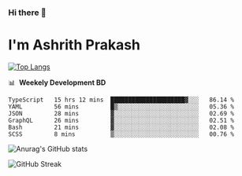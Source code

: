### Hi there 👋
# I'm Ashrith Prakash

[![Top Langs](https://github-readme-stats.vercel.app/api/top-langs/?username=xxcheckmatexx&count_private=true&include_all_commits=true&show_icons=true&line_height=20&title_color=FFFFFF&icon_color=FFFFFF&text_color=FFFFFF&bg_color=0D1117&langs_count=8)](https://github.com/anuraghazra/github-readme-stats)

📊 &nbsp;**Weekely Development BD**

<!--START_SECTION:waka-->

```text
TypeScript   15 hrs 12 mins  █████████████████████▓░░░   86.14 %
YAML         56 mins         █▒░░░░░░░░░░░░░░░░░░░░░░░   05.36 %
JSON         28 mins         ▓░░░░░░░░░░░░░░░░░░░░░░░░   02.69 %
GraphQL      26 mins         ▓░░░░░░░░░░░░░░░░░░░░░░░░   02.51 %
Bash         21 mins         ▓░░░░░░░░░░░░░░░░░░░░░░░░   02.08 %
SCSS         8 mins          ▒░░░░░░░░░░░░░░░░░░░░░░░░   00.76 %
```

<!--END_SECTION:waka-->

![Anurag's GitHub stats](https://github-readme-stats.vercel.app/api?username=xxcheckmatexx&count_private=true&show_icons=true&theme=merko)  

![GitHub Streak](http://github-readme-streak-stats.herokuapp.com?user=xxcheckmatexx&theme=merko&hide_border=true&date_format=M%20j%5B%2C%20Y%5D&fire=DD0E0B)
<br/>
